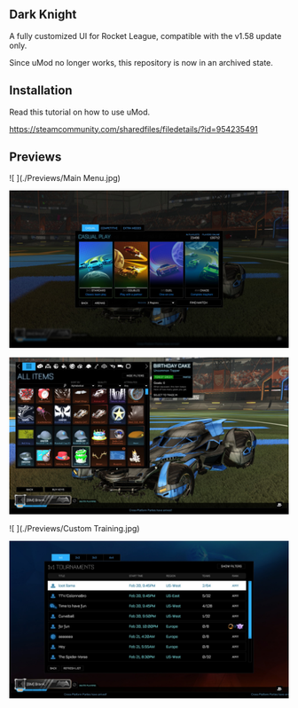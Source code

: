 ## Dark Knight

A fully customized UI for Rocket League, compatible with the v1.58 update only.

Since uMod no longer works, this repository is now in an archived state.

## Installation

Read this tutorial on how to use uMod.

https://steamcommunity.com/sharedfiles/filedetails/?id=954235491


## Previews

![ ](./Previews/Main Menu.jpg)

![ ](./Previews/Casual.jpg)

![ ](./Previews/Inventory.jpg)

![ ](./Previews/Custom Training.jpg)

![ ](./Previews/Tournaments.jpg)